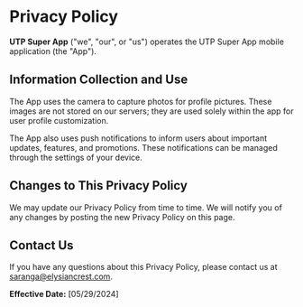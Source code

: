 # Privacy Policy

**UTP Super App** ("we", "our", or "us") operates the UTP Super App mobile application (the "App").

## Information Collection and Use

The App uses the camera to capture photos for profile pictures. These images are not stored on our servers; they are used solely within the app for user profile customization.

The App also uses push notifications to inform users about important updates, features, and promotions. These notifications can be managed through the settings of your device.

## Changes to This Privacy Policy

We may update our Privacy Policy from time to time. We will notify you of any changes by posting the new Privacy Policy on this page.

## Contact Us

If you have any questions about this Privacy Policy, please contact us at saranga@elysiancrest.com.

**Effective Date:** [05/29/2024]